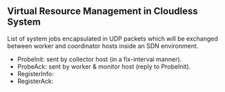 ## Virtual Resource Management in Cloudless System

List of system jobs encapsulated in UDP packets which will be exchanged
between worker and coordinator hosts inside an SDN environment.

- ProbeInit: sent by collector host (in a fix-interval manner).
- ProbeAck: sent by worker & monitor host (reply to ProbeInit).
- RegisterInfo:
- RegisterAck: